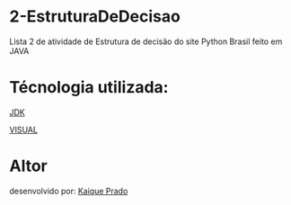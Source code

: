 # 2-EstruturaDeDecisao
Lista 2 de atividade de Estrutura de decisão do site Python Brasil feito em JAVA

# Técnologia utilizada: 

[JDK](https://www.oracle.com/br/java/technologies/downloads/)

[VISUAL](https://code.visualstudio.com/)

# Altor 
desenvolvido por: [Kaique Prado](https://github.com/Kaique-Prado)

